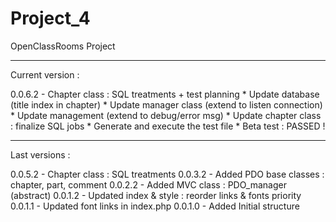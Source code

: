 # Project_4
OpenClassRooms Project

-----------------------

Current version :

0.0.6.2 - Chapter class : SQL treatments + test planning
	* Update database (title index in chapter)
	* Update manager class (extend to listen connection)
	* Update management (extend to debug/error msg)
	* Update chapter class : finalize SQL jobs
	* Generate and execute the test file
	* Beta test : PASSED !

-----------------------

Last versions :

0.0.5.2 - Chapter class : SQL treatments
0.0.3.2 - Added PDO base classes : chapter, part, comment
0.0.2.2 - Added MVC class : PDO_manager (abstract)
0.0.1.2 - Updated index & style : reorder links & fonts priority
0.0.1.1 - Updated font links in index.php
0.0.1.0 - Added Initial structure
